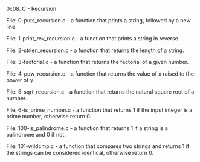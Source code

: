 0x08. C - Recursion

File: 0-puts_recursion.c - a function that prints a string, followed by a new line.

File: 1-print_rev_recursion.c - a function that prints a string in reverse.

File: 2-strlen_recursion.c - a function that returns the length of a string.

File: 3-factorial.c - a function that returns the factorial of a given number.

File: 4-pow_recursion.c - a function that returns the value of x raised to the power of y.

File: 5-sqrt_recursion.c - a function that returns the natural square root of a number.

File: 6-is_prime_number.c - a function that returns 1 if the input integer is a prime number, otherwise return 0.

File: 100-is_palindrome.c - a function that returns 1 if a string is a palindrome and 0 if not.

File: 101-wildcmp.c - a function that compares two strings and returns 1 if the strings can be considered identical, otherwise return 0.


